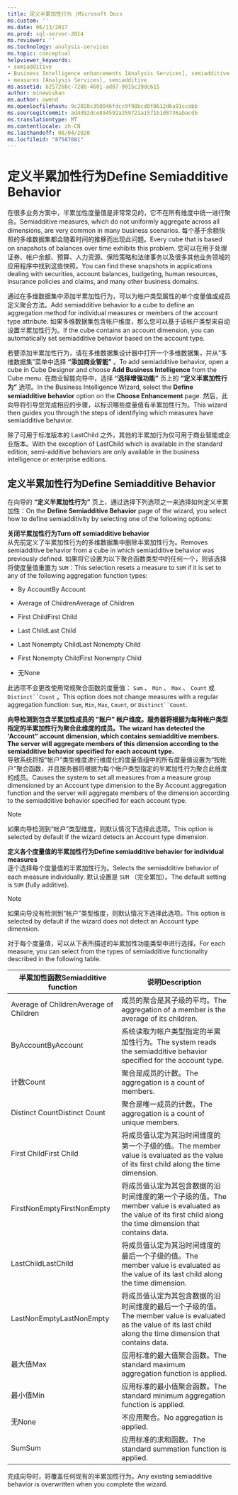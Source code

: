 ```yaml
---
title: 定义半累加性行为 |Microsoft Docs
ms.custom: ''
ms.date: 06/13/2017
ms.prod: sql-server-2014
ms.reviewer: ''
ms.technology: analysis-services
ms.topic: conceptual
helpviewer_keywords:
- semiadditive
- Business Intelligence enhancements [Analysis Services], semiadditive behavior
- measures [Analysis Services], semiadditive
ms.assetid: b25726bc-728b-4601-ad87-9015c39dc615
author: minewiskan
ms.author: owend
ms.openlocfilehash: 9c2028c350046fdcc9f98bcd0f0612d6a91ccabb
ms.sourcegitcommit: ad4d92dce894592a259721a1571b1d8736abacdb
ms.translationtype: MT
ms.contentlocale: zh-CN
ms.lasthandoff: 08/04/2020
ms.locfileid: "87587081"
---
```

# <a name="define-semiadditive-behavior"></a><span data-ttu-id="ebacc-102">定义半累加性行为</span><span class="sxs-lookup"><span data-stu-id="ebacc-102">Define Semiadditive Behavior</span></span>
  <span data-ttu-id="ebacc-103">在很多业务方案中，半累加性度量值是非常常见的，它不在所有维度中统一进行聚合。</span><span class="sxs-lookup"><span data-stu-id="ebacc-103">Semiadditive measures, which do not uniformly aggregate across all dimensions, are very common in many business scenarios.</span></span> <span data-ttu-id="ebacc-104">每个基于余额快照的多维数据集都会随着时间的推移而出现此问题。</span><span class="sxs-lookup"><span data-stu-id="ebacc-104">Every cube that is based on snapshots of balances over time exhibits this problem.</span></span> <span data-ttu-id="ebacc-105">您可以在用于处理证券、帐户余额、预算、人力资源、保险策略和法律事务以及很多其他业务领域的应用程序中找到这些快照。</span><span class="sxs-lookup"><span data-stu-id="ebacc-105">You can find these snapshots in applications dealing with securities, account balances, budgeting, human resources, insurance policies and claims, and many other business domains.</span></span>  
  
 <span data-ttu-id="ebacc-106">通过在多维数据集中添加半累加性行为，可以为帐户类型属性的单个度量值或成员定义聚合方法。</span><span class="sxs-lookup"><span data-stu-id="ebacc-106">Add semiadditive behavior to a cube to define an aggregation method for individual measures or members of the account type attribute.</span></span> <span data-ttu-id="ebacc-107">如果多维数据集包含帐户维度，那么您可以基于该帐户类型来自动设置半累加性行为。</span><span class="sxs-lookup"><span data-stu-id="ebacc-107">If the cube contains an account dimension, you can automatically set semiadditive behavior based on the account type.</span></span>  
  
 <span data-ttu-id="ebacc-108">若要添加半累加性行为，请在多维数据集设计器中打开一个多维数据集，并从“多维数据集”菜单中选择 **“添加商业智能”** 。</span><span class="sxs-lookup"><span data-stu-id="ebacc-108">To add semiadditive behavior, open a cube in Cube Designer and choose **Add Business Intelligence** from the Cube menu.</span></span> <span data-ttu-id="ebacc-109">在商业智能向导中，选择 **“选择增强功能”** 页上的 **“定义半累加性行为”** 选项。</span><span class="sxs-lookup"><span data-stu-id="ebacc-109">In the Business Intelligence Wizard, select the **Define semiadditive behavior** option on the **Choose Enhancement** page.</span></span> <span data-ttu-id="ebacc-110">然后，此向导将引导您完成相应的步骤，以标识哪些度量值有半累加性行为。</span><span class="sxs-lookup"><span data-stu-id="ebacc-110">This wizard then guides you through the steps of identifying which measures have semiadditive behavior.</span></span>  
  
 <span data-ttu-id="ebacc-111">除了可用于标准版本的 LastChild 之外，其他的半累加行为仅可用于商业智能或企业版本。</span><span class="sxs-lookup"><span data-stu-id="ebacc-111">With the exception of LastChild which is available in the standard edition, semi-additive behaviors are only available in the business intelligence or enterprise editions.</span></span>  
  
## <a name="define-semiadditive-behavior"></a><span data-ttu-id="ebacc-112">定义半累加性行为</span><span class="sxs-lookup"><span data-stu-id="ebacc-112">Define Semiadditive Behavior</span></span>  
 <span data-ttu-id="ebacc-113">在向导的 **“定义半累加性行为”** 页上，通过选择下列选项之一来选择如何定义半累加性：</span><span class="sxs-lookup"><span data-stu-id="ebacc-113">On the **Define Semiadditive Behavior** page of the wizard, you select how to define semiadditivity by selecting one of the following options:</span></span>  
  
 <span data-ttu-id="ebacc-114">**关闭半累加性行为**</span><span class="sxs-lookup"><span data-stu-id="ebacc-114">**Turn off semiadditive behavior**</span></span>  
 <span data-ttu-id="ebacc-115">从先前定义了半累加性行为的多维数据集中删除半累加性行为。</span><span class="sxs-lookup"><span data-stu-id="ebacc-115">Removes semiadditive behavior from a cube in which semiadditive behavior was previously defined.</span></span> <span data-ttu-id="ebacc-116">如果将它设置为以下聚合函数类型中的任何一个，则该选择将使度量值重置为 `SUM`：</span><span class="sxs-lookup"><span data-stu-id="ebacc-116">This selection resets a measure to `SUM` if it is set to any of the following aggregation function types:</span></span>  
  
-   <span data-ttu-id="ebacc-117">By Account</span><span class="sxs-lookup"><span data-stu-id="ebacc-117">By Account</span></span>  
  
-   <span data-ttu-id="ebacc-118">Average of Children</span><span class="sxs-lookup"><span data-stu-id="ebacc-118">Average of Children</span></span>  
  
-   <span data-ttu-id="ebacc-119">First Child</span><span class="sxs-lookup"><span data-stu-id="ebacc-119">First Child</span></span>  
  
-   <span data-ttu-id="ebacc-120">Last Child</span><span class="sxs-lookup"><span data-stu-id="ebacc-120">Last Child</span></span>  
  
-   <span data-ttu-id="ebacc-121">Last Nonempty Child</span><span class="sxs-lookup"><span data-stu-id="ebacc-121">Last Nonempty Child</span></span>  
  
-   <span data-ttu-id="ebacc-122">First Nonempty Child</span><span class="sxs-lookup"><span data-stu-id="ebacc-122">First Nonempty Child</span></span>  
  
-   <span data-ttu-id="ebacc-123">无</span><span class="sxs-lookup"><span data-stu-id="ebacc-123">None</span></span>  
  
 <span data-ttu-id="ebacc-124">此选项不会更改使用常规聚合函数的度量值： `Sum` 、 `Min` 、 `Max` 、 `Count` 或 `Distinct``Count` 。</span><span class="sxs-lookup"><span data-stu-id="ebacc-124">This option does not change measures with a regular aggregation function: `Sum`, `Min`, `Max`, `Count`, or `Distinct``Count`.</span></span>  
  
 <span data-ttu-id="ebacc-125">**向导检测到包含半累加性成员的 "账户" 帐户维度。服务器将根据为每种帐户类型指定的半累加性行为聚合此维度的成员。**</span><span class="sxs-lookup"><span data-stu-id="ebacc-125">**The wizard has detected the 'Account" account dimension, which contains semiadditive members. The server will aggregate members of this dimension according to the semiadditive behavior specified for each account type.**</span></span>  
 <span data-ttu-id="ebacc-126">导致系统将按“帐户”类型维度进行维度化的度量值组中的所有度量值设置为“按帐户”聚合函数，并且服务器将根据为每个帐户类型指定的半累加性行为聚合此维度的成员。</span><span class="sxs-lookup"><span data-stu-id="ebacc-126">Causes the system to set all measures from a measure group dimensioned by an Account type dimension to the By Account aggregation function and the server will aggregate members of the dimension according to the semiadditive behavior specified for each account type.</span></span>  
  
> [!NOTE]  
>  <span data-ttu-id="ebacc-127">如果向导检测到“帐户”类型维度，则默认情况下选择此选项。</span><span class="sxs-lookup"><span data-stu-id="ebacc-127">This option is selected by default if the wizard detects an Account type dimension.</span></span>  
  
 <span data-ttu-id="ebacc-128">**定义各个度量值的半累加性行为**</span><span class="sxs-lookup"><span data-stu-id="ebacc-128">**Define semiadditive behavior for individual measures**</span></span>  
 <span data-ttu-id="ebacc-129">逐个选择每个度量值的半累加性行为。</span><span class="sxs-lookup"><span data-stu-id="ebacc-129">Selects the semiadditive behavior of each measure individually.</span></span> <span data-ttu-id="ebacc-130">默认设置是 `SUM` （完全累加）。</span><span class="sxs-lookup"><span data-stu-id="ebacc-130">The default setting is `SUM` (fully additive).</span></span>  
  
> [!NOTE]  
>  <span data-ttu-id="ebacc-131">如果向导没有检测到“帐户”类型维度，则默认情况下选择此选项。</span><span class="sxs-lookup"><span data-stu-id="ebacc-131">This option is selected by default if the wizard does not detect an Account type dimension.</span></span>  
  
 <span data-ttu-id="ebacc-132">对于每个度量值，可以从下表所描述的半累加性功能类型中进行选择。</span><span class="sxs-lookup"><span data-stu-id="ebacc-132">For each measure, you can select from the types of semiadditive functionality described in the following table.</span></span>  
  
|<span data-ttu-id="ebacc-133">半累加性函数</span><span class="sxs-lookup"><span data-stu-id="ebacc-133">Semiadditive function</span></span>|<span data-ttu-id="ebacc-134">说明</span><span class="sxs-lookup"><span data-stu-id="ebacc-134">Description</span></span>|  
|---------------------------|-----------------|  
|<span data-ttu-id="ebacc-135">Average of Children</span><span class="sxs-lookup"><span data-stu-id="ebacc-135">Average of Children</span></span>|<span data-ttu-id="ebacc-136">成员的聚合是其子级的平均。</span><span class="sxs-lookup"><span data-stu-id="ebacc-136">The aggregation of a member is the average of its children.</span></span>|  
|<span data-ttu-id="ebacc-137">ByAccount</span><span class="sxs-lookup"><span data-stu-id="ebacc-137">ByAccount</span></span>|<span data-ttu-id="ebacc-138">系统读取为帐户类型指定的半累加性行为。</span><span class="sxs-lookup"><span data-stu-id="ebacc-138">The system reads the semiadditive behavior specified for the account type.</span></span>|  
|<span data-ttu-id="ebacc-139">计数</span><span class="sxs-lookup"><span data-stu-id="ebacc-139">Count</span></span>|<span data-ttu-id="ebacc-140">聚合是成员的计数。</span><span class="sxs-lookup"><span data-stu-id="ebacc-140">The aggregation is a count of members.</span></span>|  
|<span data-ttu-id="ebacc-141">Distinct Count</span><span class="sxs-lookup"><span data-stu-id="ebacc-141">Distinct Count</span></span>|<span data-ttu-id="ebacc-142">聚合是唯一成员的计数。</span><span class="sxs-lookup"><span data-stu-id="ebacc-142">The aggregation is a count of unique members.</span></span>|  
|<span data-ttu-id="ebacc-143">First Child</span><span class="sxs-lookup"><span data-stu-id="ebacc-143">First Child</span></span>|<span data-ttu-id="ebacc-144">将成员值认定为其沿时间维度的第一个子级的值。</span><span class="sxs-lookup"><span data-stu-id="ebacc-144">The member value is evaluated as the value of its first child along the time dimension.</span></span>|  
|<span data-ttu-id="ebacc-145">FirstNonEmpty</span><span class="sxs-lookup"><span data-stu-id="ebacc-145">FirstNonEmpty</span></span>|<span data-ttu-id="ebacc-146">将成员值认定为其包含数据的沿时间维度的第一个子级的值。</span><span class="sxs-lookup"><span data-stu-id="ebacc-146">The member value is evaluated as the value of its first child along the time dimension that contains data.</span></span>|  
|<span data-ttu-id="ebacc-147">LastChild</span><span class="sxs-lookup"><span data-stu-id="ebacc-147">LastChild</span></span>|<span data-ttu-id="ebacc-148">将成员值认定为其沿时间维度的最后一个子级的值。</span><span class="sxs-lookup"><span data-stu-id="ebacc-148">The member value is evaluated as the value of its last child along the time dimension.</span></span>|  
|<span data-ttu-id="ebacc-149">LastNonEmpty</span><span class="sxs-lookup"><span data-stu-id="ebacc-149">LastNonEmpty</span></span>|<span data-ttu-id="ebacc-150">将成员值认定为其包含数据的沿时间维度的最后一个子级的值。</span><span class="sxs-lookup"><span data-stu-id="ebacc-150">The member value is evaluated as the value of its last child along the time dimension that contains data.</span></span>|  
|<span data-ttu-id="ebacc-151">最大值</span><span class="sxs-lookup"><span data-stu-id="ebacc-151">Max</span></span>|<span data-ttu-id="ebacc-152">应用标准的最大值聚合函数。</span><span class="sxs-lookup"><span data-stu-id="ebacc-152">The standard maximum aggregation function is applied.</span></span>|  
|<span data-ttu-id="ebacc-153">最小值</span><span class="sxs-lookup"><span data-stu-id="ebacc-153">Min</span></span>|<span data-ttu-id="ebacc-154">应用标准的最小值聚合函数。</span><span class="sxs-lookup"><span data-stu-id="ebacc-154">The standard minimum aggregation function is applied.</span></span>|  
|<span data-ttu-id="ebacc-155">无</span><span class="sxs-lookup"><span data-stu-id="ebacc-155">None</span></span>|<span data-ttu-id="ebacc-156">不应用聚合。</span><span class="sxs-lookup"><span data-stu-id="ebacc-156">No aggregation is applied.</span></span>|  
|<span data-ttu-id="ebacc-157">Sum</span><span class="sxs-lookup"><span data-stu-id="ebacc-157">Sum</span></span>|<span data-ttu-id="ebacc-158">应用标准的求和函数。</span><span class="sxs-lookup"><span data-stu-id="ebacc-158">The standard summation function is applied.</span></span>|  
  
 <span data-ttu-id="ebacc-159">完成向导时，将覆盖任何现有的半累加性行为。</span><span class="sxs-lookup"><span data-stu-id="ebacc-159">Any existing semiadditive behavior is overwritten when you complete the wizard.</span></span>  
  
  
